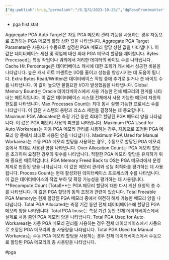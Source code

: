 ```yaml
---
{"dg-publish":true,"permalink":"/9.일지/2023-10-25/","dgPassFrontmatter":true,"noteIcon":""}
---
```




- pga hist stat

Aggregate PGA Auto Target은 자동 PGA 메모리 관리 기능을 사용하는 경우 자동으로 조정되는 PGA 메모리 할당 상한 값을 나타냅니다.
Aggregate PGA Target Parameter은 사용자가 수동으로 설정한 PGA 메모리 할당 상한 값을 나타냅니다. 이 값은 데이터베이스 세션 및 작업에 대한 최대 PGA 메모리 할당을 제어합니다.
Bytes Processed는 특정 작업이나 쿼리에서 처리한 데이터의 바이트 수를 나타냅니다.
Cache Hit Percentage은 데이터베이스 캐시에 대한 조회가 캐시에서 성공한 비율을 나타냅니다. 높은 캐시 히트 퍼센트는 I/O를 줄이고 성능을 향상시키는 데 도움이 됩니다.
Extra Bytes Read/Written은 데이터베이스 작업 중에 추가로 읽거나 쓴 바이트 수를 나타냅니다. 이 값이 높으면 불필요한 I/O가 발생했음을 나타냅니다.
Global Memory Bound는 Oracle 데이터베이스에서 사용 가능한 전체 메모리의 한계를 나타내는 메트릭입니다. 이 값은 데이터베이스 시스템 전체에서 사용 가능한 메모리 자원의 한도를 나타냅니다.
Max Processes Count는 최대 동시 실행 가능한 프로세스 수를 나타냅니다. 이 값은 시스템의 용량과 리소스 제한을 결정하는 데 중요합니다.
Maximum PGA Allocated은 측정 기간 동안 최대로 할당된 PGA 메모리 양을 나타냅니다. 이 값은 PGA 메모리 사용의 피크를 나타냅니다.
Maximum PGA Used for Auto Workareas는 자동 PGA 메모리 관리를 사용하는 경우, 자동으로 조정된 PGA 메모리 양 중에서 최대로 사용된 양을 나타냅니다.
Maximum PGA Used for Manual Workareas는 수동 PGA 메모리 할당을 사용하는 경우, 수동으로 할당된 PGA 메모리 중에서 최대로 사용된 양을 나타냅니다.
Over Allocation Count는 PGA 메모리 할당을 초과하여 요청한 경우의 횟수를 나타냅니다. 적절한 PGA 메모리 할당을 유지하기 위해 중요한 메트릭입니다.
PGA Memory Freed Back to OS는 PGA 메모리에서 운영 체제로 반환된 양을 나타냅니다. 이 값은 메모리 관리와 성능 최적화를 평가하는 데 사용됩니다.
Process Count는 현재 활성화된 데이터베이스 프로세스의 수를 나타냅니다. 이 값은 데이터베이스의 작업 부하 및 확장 가능성을 평가하는 데 사용됩니다.
**Recompute Count (Total)**는 PGA 메모리 할당에 대한 다시 계산 요청의 총 수를 나타냅니다. 이 값은 PGA 할당의 동적 조정과 관련이 있습니다.
Total Freeable PGA Memory는 현재 할당된 PGA 메모리 중에서 여전히 해제 가능한 메모리 양을 나타냅니다.
Total PGA Allocated는 측정 기간 동안 전체 데이터베이스에 할당된 PGA 메모리 양을 나타냅니다.
Total PGA Inuse는 측정 기간 동안 전체 데이터베이스에서 실제로 사용 중인 PGA 메모리 양을 나타냅니다.
Total PGA Used for Auto Workareas는 자동 PGA 메모리 관리를 사용하는 경우 전체 데이터베이스에서 자동으로 조정된 PGA 메모리의 총 사용량을 나타냅니다.
Total PGA Used for Manual Workareas는 수동 PGA 메모리 할당을 사용하는 경우 전체 데이터베이스에서 수동으로 할당된 PGA 메모리의 총 사용량을 나타냅니다.

#pga
